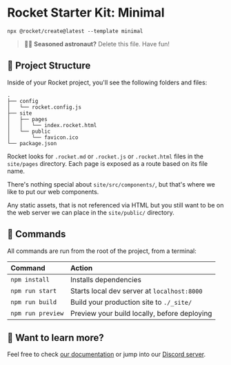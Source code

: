 # Rocket Starter Kit: Minimal

```
npx @rocket/create@latest --template minimal
```

> 🧑‍🚀 **Seasoned astronaut?** Delete this file. Have fun!

## 🚀 Project Structure

Inside of your Rocket project, you'll see the following folders and files:

```
.
├── config
│   └── rocket.config.js
├── site
│   ├── pages
│   │   └── index.rocket.html
│   └── public
│       └── favicon.ico
└── package.json
```

Rocket looks for `.rocket.md` or `.rocket.js` or `.rocket.html` files in the `site/pages` directory. Each page is exposed as a route based on its file name.

There's nothing special about `site/src/components/`, but that's where we like to put our web components.

Any static assets, that is not referenced via HTML but you still want to be on the web server we can place in the `site/public/` directory.

## 🧞 Commands

All commands are run from the root of the project, from a terminal:

| Command           | Action                                       |
| :---------------- | :------------------------------------------- |
| `npm install`     | Installs dependencies                        |
| `npm run start`   | Starts local dev server at `localhost:8000`  |
| `npm run build`   | Build your production site to `./_site/`     |
| `npm run preview` | Preview your build locally, before deploying |

## 👀 Want to learn more?

Feel free to check [our documentation](https://rocket.modern-web.dev) or jump into our [Discord server](https://rocket.modern-web.dev/chat).

